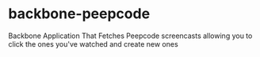backbone-peepcode
=================

Backbone Application That Fetches Peepcode screencasts allowing you to click the ones you've watched and create new ones